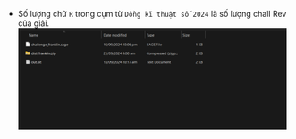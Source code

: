 - Số lượng chữ `R` trong cụm từ `Dồng kĩ thuật số 2024` là số lượng chall Rev của giải.
  ![alt text](image.png)
